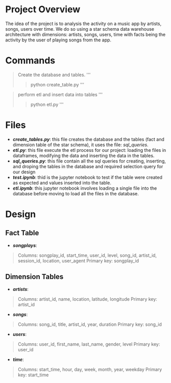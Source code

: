 # Project Overview

The idea of the project is to analysis the activity on a music app by artists, songs, users over time. We do so using a star schema data warehouse architecture with dimensions: artists, songs, users, time with facts being the activity by the user of playing songs from the app.

# Commands

> Create the database and tables.
'''
>> python create_table.py
'''
 
> perform etl and insert data into tables
'''
>>python etl.py
'''

# Files

 - ***create_tables.py***: this file creates the database and the tables (fact and dimension table of the star schema), it uses the file: *sql_queries*.
 - ***etl.py***: this file execute the etl process for our project: loading the files in dataframes, modifying the data and inserting the data in the tables.
 - ***sql_queries.py***: this file contain all the sql queries for creating, inserting, and droping the tables in the database and required selection query for our design
 - ***test.ipynb***: thid is the jupyter notebook to test if the table were created as expected and values inserted into the table.
 - ***etl.ipynb***: this jupyter notebook involves loading a single file into the database before moving to load all the files in the database.



# Design

## Fact Table

 - ***songplays***: 
 > Columns: songplay_id, start_time, user_id, level, song_id, artist_id, session_id, location, user_agent
 > Primary key: songplay_id

## Dimension Tables

 - ***artists***:
 > Columns: artist_id, name, location, latitude, longitude
 > Primary key: artist_id
 
 - ***songs***:
 > Columns: song_id, title, artist_id, year, duration
 > Primary key: song_id
 
 - ***users***:
 > Columns: user_id, first_name, last_name, gender, level
 > Primary key: user_id
 
 - ***time***:
 > Columns: start_time, hour, day, week, month, year, weekday
 Primary key: start_time
 
 